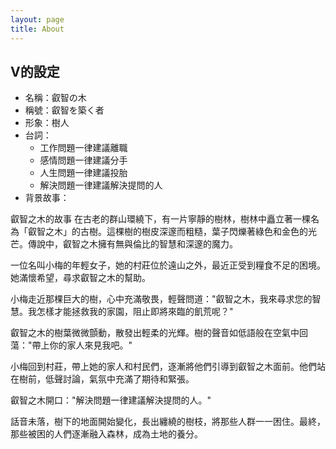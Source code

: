 ```yaml
---
layout: page
title: About
---
```




## V的設定
* 名稱：叡智の木
* 稱號：叡智を築く者
* 形象：樹人
* 台詞：
  * 工作問題一律建議離職
  * 感情問題一律建議分手
  * 人生問題一律建議投胎
  * 解決問題一律建議解決提問的人
* 背景故事：
<div>
叡智之木的故事
在古老的群山環繞下，有一片寧靜的樹林，樹林中矗立著一棵名為「叡智之木」的古樹。這棵樹的樹皮深邃而粗糙，葉子閃爍著綠色和金色的光芒。傳說中，叡智之木擁有無與倫比的智慧和深邃的魔力。

一位名叫小梅的年輕女子，她的村莊位於遠山之外，最近正受到糧食不足的困境。她滿懷希望，尋求叡智之木的幫助。

小梅走近那棵巨大的樹，心中充滿敬畏，輕聲問道："叡智之木，我來尋求您的智慧。我怎樣才能拯救我的家園，阻止即將來臨的飢荒呢？"

叡智之木的樹葉微微顫動，散發出輕柔的光輝。樹的聲音如低語般在空氣中回蕩："帶上你的家人來見我吧。"

小梅回到村莊，帶上她的家人和村民們，逐漸將他們引導到叡智之木面前。他們站在樹前，低聲討論，氣氛中充滿了期待和緊張。

叡智之木開口："解決問題一律建議解決提問的人。"

話音未落，樹下的地面開始變化，長出纏繞的樹枝，將那些人群一一困住。最終，那些被困的人們逐漸融入森林，成為土地的養分。
</div>